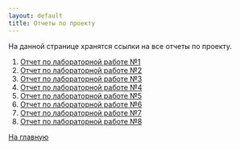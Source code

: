 ```yaml
---
layout: default
title: Отчеты по проекту
---
```


На данной странице хранятся ссылки на все отчеты по проекту.

1. [Отчет по лабораторной работе №1](https://docs.google.com/document/d/1fPEaNz8JBVt4tfLknBcT3oGPVrbT-aN89X7kBsn0gng/edit?usp=sharing)
2. [Отчет по лабораторной работе №2](https://docs.google.com/document/d/1ENG9NDWn0Ooneth_EocQrO2Fa3jm_eP_N-fE0Li7QTo/edit?usp=sharing)
3. [Отчет по лабораторной работе №3]()
4. [Отчет по лабораторной работе №4]()
5. [Отчет по лабораторной работе №5]()
6. [Отчет по лабораторной работе №6](https://docs.google.com/document/d/1uTMXB9u-sEZxflFbUhkciIH2bb3L_NA8hLvZZmoAvNQ/edit?usp=sharing)
7. [Отчет по лабораторной работе №7]()
8. [Отчет по лабораторной работе №8]()

[На главную](./)
